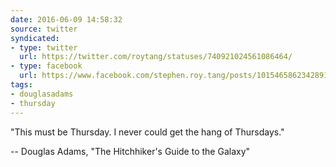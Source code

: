 ```yaml
---
date: 2016-06-09 14:58:32
source: twitter
syndicated:
- type: twitter
  url: https://twitter.com/roytang/statuses/740921024561086464/
- type: facebook
  url: https://www.facebook.com/stephen.roy.tang/posts/10154658623428912
tags:
- douglasadams
- thursday
---
```


"This must be Thursday. I never could get the hang of Thursdays."

-- Douglas Adams, "The Hitchhiker's Guide to the Galaxy"